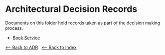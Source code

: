 # Architectural Decision Records

Documents on this folder hold records taken as part of the decision making process.

- [Book Service](./book.service.md)

[<-- Back to ADR](./README.md) &nbsp; [<-- Back to Index](../README.md)